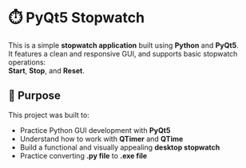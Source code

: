 # ⏱️ PyQt5 Stopwatch

This is a simple **stopwatch application** built using **Python** and **PyQt5**.  
It features a clean and responsive GUI, and supports basic stopwatch operations:  
**Start**, **Stop**, and **Reset**.

## 🎯 Purpose

This project was built to:

- Practice Python GUI development with **PyQt5**
- Understand how to work with **QTimer** and **QTime**
- Build a functional and visually appealing **desktop stopwatch**
- Practice converting **.py file** to **.exe file**
